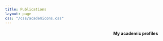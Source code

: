 ```yaml
---
title: Publications
layout: page
css: "/css/academicons.css"
---
```


<!-- My [Google Scholar](https://scholar.google.com/citations?user=rqfVsosAAAAJ) page.
 -->
<div style="text-align: right">
<h4 id="academic">My academic profiles</h4> <a target="_blank" href="https://scholar.google.com/citations?user=rqfVsosAAAAJ"><span class="ai ai-google-scholar ai-lg" style="color:#00B4A1" aria-hidden="true"></span></a> <a target="_blank" href="https://www.researchgate.net/profile/Mohamad_Ghassany"><span class="ai ai-researchgate ai-lg" style="color:#00B4A1" aria-hidden="true"></span></a> <a target="_blank" href="http://dblp.uni-trier.de/pers/hd/g/Ghassany:Mohamad"><span class="ai ai-dblp ai-lg" style="color:#00B4A1" aria-hidden="true"></span></a>
</div>

